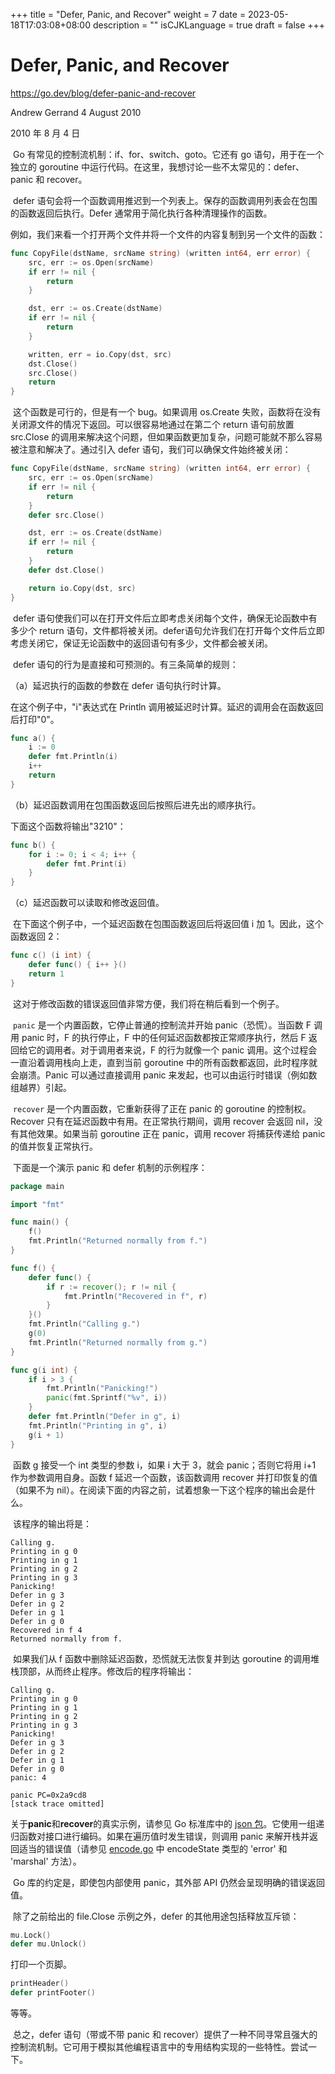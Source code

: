 +++
title = "Defer, Panic, and Recover"
weight = 7
date = 2023-05-18T17:03:08+08:00
description = ""
isCJKLanguage = true
draft = false
+++

# Defer, Panic, and Recover

https://go.dev/blog/defer-panic-and-recover

Andrew Gerrand
4 August 2010

2010 年 8 月 4 日

​	Go 有常见的控制流机制：if、for、switch、goto。它还有 go 语句，用于在一个独立的 goroutine 中运行代码。在这里，我想讨论一些不太常见的：defer、panic 和 recover。

​	defer 语句会将一个函数调用推迟到一个列表上。保存的函数调用列表会在包围的函数返回后执行。Defer 通常用于简化执行各种清理操作的函数。

​	例如，我们来看一个打开两个文件并将一个文件的内容复制到另一个文件的函数：

```go linenums="1"
func CopyFile(dstName, srcName string) (written int64, err error) {
    src, err := os.Open(srcName)
    if err != nil {
        return
    }

    dst, err := os.Create(dstName)
    if err != nil {
        return
    }

    written, err = io.Copy(dst, src)
    dst.Close()
    src.Close()
    return
}
```

​	这个函数是可行的，但是有一个 bug。如果调用 os.Create 失败，函数将在没有关闭源文件的情况下返回。可以很容易地通过在第二个 return 语句前放置 src.Close 的调用来解决这个问题，但如果函数更加复杂，问题可能就不那么容易被注意和解决了。通过引入 defer 语句，我们可以确保文件始终被关闭：

```go linenums="1"
func CopyFile(dstName, srcName string) (written int64, err error) {
    src, err := os.Open(srcName)
    if err != nil {
        return
    }
    defer src.Close()

    dst, err := os.Create(dstName)
    if err != nil {
        return
    }
    defer dst.Close()

    return io.Copy(dst, src)
}
```

​	defer 语句使我们可以在打开文件后立即考虑关闭每个文件，确保无论函数中有多少个 return 语句，文件都将被关闭。defer语句允许我们在打开每个文件后立即考虑关闭它，保证无论函数中的返回语句有多少，文件都会被关闭。

​	defer 语句的行为是直接和可预测的。有三条简单的规则： 

（a）延迟执行的函数的参数在 defer 语句执行时计算。

在这个例子中，"i"表达式在 Println 调用被延迟时计算。延迟的调用会在函数返回后打印"0"。

```go linenums="1"
func a() {
    i := 0
    defer fmt.Println(i)
    i++
    return
}
```

（b）延迟函数调用在包围函数返回后按照后进先出的顺序执行。 

下面这个函数将输出"3210"：

```go linenums="1"
func b() {
    for i := 0; i < 4; i++ {
        defer fmt.Print(i)
    }
}
```

（c）延迟函数可以读取和修改返回值。 

​	在下面这个例子中，一个延迟函数在包围函数返回后将返回值 i 加 1。因此，这个函数返回 2：

```go linenums="1"
func c() (i int) {
    defer func() { i++ }()
    return 1
}
```

​	这对于修改函数的错误返回值非常方便，我们将在稍后看到一个例子。

​	`panic` 是一个内置函数，它停止普通的控制流并开始 panic（恐慌）。当函数 F 调用 panic 时，F 的执行停止，F 中的任何延迟函数都按正常顺序执行，然后 F 返回给它的调用者。对于调用者来说，F 的行为就像一个 panic 调用。这个过程会一直沿着调用栈向上走，直到当前 goroutine 中的所有函数都返回，此时程序就会崩溃。Panic 可以通过直接调用 panic 来发起，也可以由运行时错误（例如数组越界）引起。

​	`recover` 是一个内置函数，它重新获得了正在 panic 的 goroutine 的控制权。Recover 只有在延迟函数中有用。在正常执行期间，调用 recover 会返回 nil，没有其他效果。如果当前 goroutine 正在 panic，调用 recover 将捕获传递给 panic 的值并恢复正常执行。

​	下面是一个演示 panic 和 defer 机制的示例程序：

```go linenums="1"
package main

import "fmt"

func main() {
    f()
    fmt.Println("Returned normally from f.")
}

func f() {
    defer func() {
        if r := recover(); r != nil {
            fmt.Println("Recovered in f", r)
        }
    }()
    fmt.Println("Calling g.")
    g(0)
    fmt.Println("Returned normally from g.")
}

func g(i int) {
    if i > 3 {
        fmt.Println("Panicking!")
        panic(fmt.Sprintf("%v", i))
    }
    defer fmt.Println("Defer in g", i)
    fmt.Println("Printing in g", i)
    g(i + 1)
}
```

​	函数 g 接受一个 int 类型的参数 i，如果 i 大于 3，就会 panic；否则它将用 i+1 作为参数调用自身。函数 f 延迟一个函数，该函数调用 recover 并打印恢复的值（如果不为 nil）。在阅读下面的内容之前，试着想象一下这个程序的输出会是什么。

​	该程序的输出将是：

```
Calling g.
Printing in g 0
Printing in g 1
Printing in g 2
Printing in g 3
Panicking!
Defer in g 3
Defer in g 2
Defer in g 1
Defer in g 0
Recovered in f 4
Returned normally from f.
```

​	如果我们从 f 函数中删除延迟函数，恐慌就无法恢复并到达 goroutine 的调用堆栈顶部，从而终止程序。修改后的程序将输出：

```
Calling g.
Printing in g 0
Printing in g 1
Printing in g 2
Printing in g 3
Panicking!
Defer in g 3
Defer in g 2
Defer in g 1
Defer in g 0
panic: 4

panic PC=0x2a9cd8
[stack trace omitted]
```

​	关于**panic**和**recover**的真实示例，请参见 Go 标准库中的 [json 包](https://go.dev/pkg/encoding/json/)。它使用一组递归函数对接口进行编码。如果在遍历值时发生错误，则调用 panic 来解开栈并返回适当的错误值（请参见 [encode.go](https://go.dev/src/pkg/encoding/json/encode.go) 中 encodeState 类型的 'error' 和 'marshal' 方法）。

​	Go 库的约定是，即使包内部使用 panic，其外部 API 仍然会呈现明确的错误返回值。

​	除了之前给出的 file.Close 示例之外，defer 的其他用途包括释放互斥锁：

```go linenums="1"
mu.Lock()
defer mu.Unlock()
```

打印一个页脚。

```go linenums="1"
printHeader()
defer printFooter()
```

等等。

​	总之，defer 语句（带或不带 panic 和 recover）提供了一种不同寻常且强大的控制流机制。它可用于模拟其他编程语言中的专用结构实现的一些特性。尝试一下。
